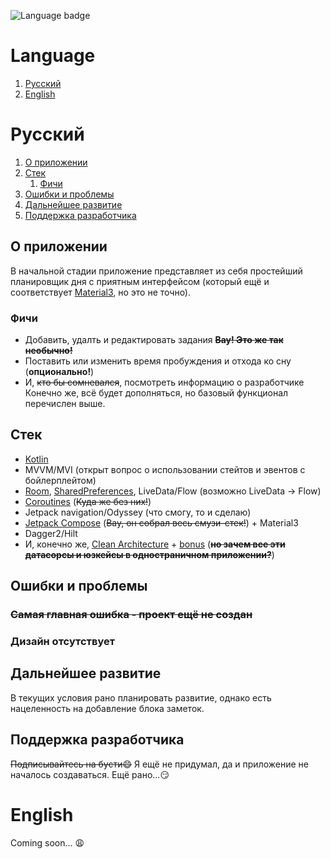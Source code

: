 ![Language badge](https://img.shields.io/badge/Language-Kotlin-blue?style=flat=appveyor)

# Language
1. [Русский](#русский)
2. [English](#english)

# Русский
1. [О приложении](#о-приложении)
2. [Стек](#стек)
   1. [Фичи](#фичи)
3. [Ошибки и проблемы](#ошибки-и-проблемы)
4. [Дальнейшее развитие](#дальнейшее-развитие)
5. [Поддержка разработчика](#поддержка-разработчика)

## О приложении
В начальной стадии приложение представляет из себя простейший планировщик дня с приятным интерфейсом (который ещё и соответствует [Material3](https://m3.material.io/), но это не точно).
### Фичи
- Добавить, удалть и редактировать задания ~~**Вау! Это же так необычно!**~~
- Поставить или изменить время пробуждения и отхода ко сну (**опционально!**)
- И, ~~кто бы сомневался~~, посмотреть информацию о разработчике
Конечно же, всё будет дополняться, но базовый функционал перечислен выше.
## Стек
- [Kotlin](https://kotlinlang.org/)
- MVVM/MVI (открыт вопрос о использовании стейтов и эвентов с бойлерплейтом)
- [Room](https://developer.android.com/training/data-storage/room), [SharedPreferences](https://developer.android.com/training/data-storage/shared-preferences), LiveData/Flow (возможно LiveData -> Flow)
- [Coroutines](https://developer.android.com/kotlin/coroutines) (~~Куда же без них!~~)
- Jetpack navigation/Odyssey (что смогу, то и сделаю)
- [Jetpack Compose](https://developer.android.com/jetpack/compose) (~~Вау, он собрал весь смузи-стек!~~) + Material3
- Dagger2/Hilt
- И, конечно же, [Clean Architecture](https://blog.cleancoder.com/uncle-bob/2012/08/13/the-clean-architecture.html) + [bonus](https://habr.com/ru/company/mobileup/blog/335382/) (~~**но зачем все эти датасорсы и юзкейсы в одностраничном приложении?**~~)

## Ошибки и проблемы
### ~~Самая главная ошибка - проект ещё не создан~~
### Дизайн отсутствует

## Дальнейшее развитие
В текущих условия рано планировать развитие, однако есть нацеленность на добавление блока заметок.

## Поддержка разработчика
~~Подписывайтесь на бусти:smile:~~
Я ещё не придумал, да и приложение не началось создаваться. Ещё рано...:smirk:

# English
Coming soon... :weary:
